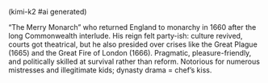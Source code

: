(kimi-k2 #ai generated)

“The Merry Monarch” who returned England to monarchy in 1660 after the long Commonwealth interlude. His reign felt party-ish: culture revived, courts got theatrical, but he also presided over crises like the Great Plague (1665) and the Great Fire of London (1666). Pragmatic, pleasure-friendly, and politically skilled at survival rather than reform. Notorious for numerous mistresses and illegitimate kids; dynasty drama = chef’s kiss.
